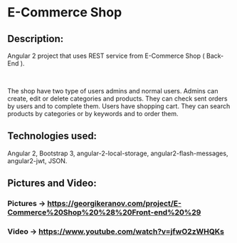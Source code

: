 # E-Commerce Shop

## Description:
Angular 2 project that uses REST service from E-Commerce Shop ( Back-End ).

<br/>

The shop have two type of users admins and normal users. Admins can create, edit or delete categories and products. They can check sent orders by users and to complete them. Users have shopping cart. They can search products by categories or by keywords and to order them.

## Technologies used:
Angular 2, Bootstrap 3, angular-2-local-storage, angular2-flash-messages, angular2-jwt, JSON.

## Pictures and Video:
### Pictures -> https://georgikeranov.com/project/E-Commerce%20Shop%20%28%20Front-end%20%29
### Video -> https://www.youtube.com/watch?v=jfwO2zWHQKs


